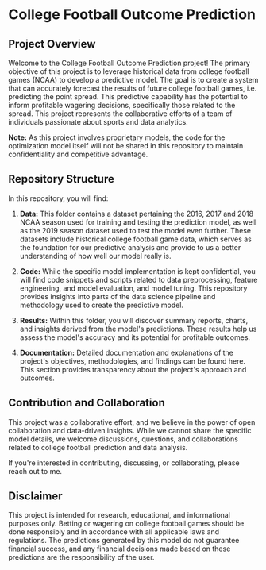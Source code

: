 # College Football Outcome Prediction

## Project Overview

Welcome to the College Football Outcome Prediction project! The primary objective of this project is to leverage historical data from college football games (NCAA) to develop a predictive model. The goal is to create a system that can accurately forecast the results of future college football games, i.e. predicting the point spread. This predictive capability has the potential to inform profitable wagering decisions, specifically those related to the spread. This project represents the collaborative efforts of a team of individuals passionate about sports and data analytics.

**Note:** As this project involves proprietary models, the code for the optimization model itself will not be shared in this repository to maintain confidentiality and competitive advantage.

## Repository Structure

In this repository, you will find:

1. **Data:** This folder contains a dataset pertaining the 2016, 2017 and 2018 NCAA season used for training and testing the prediction model, as well as the 2019 season dataset used to test the model even further. These datasets include historical college football game data, which serves as the foundation for our predictive analysis and provide to us a better understanding of how well our model really is.

2. **Code:** While the specific model implementation is kept confidential, you will find code snippets and scripts related to data preprocessing, feature engineering, and model evaluation, and model tuning. This repository provides insights into parts of the data science pipeline and methodology used to create the predictive model.

3. **Results:** Within this folder, you will discover summary reports, charts, and insights derived from the model's predictions. These results help us assess the model's accuracy and its potential for profitable outcomes.

4. **Documentation:** Detailed documentation and explanations of the project's objectives, methodologies, and findings can be found here. This section provides transparency about the project's approach and outcomes.


## Contribution and Collaboration

This project was a collaborative effort, and we believe in the power of open collaboration and data-driven insights. While we cannot share the specific model details, we welcome discussions, questions, and collaborations related to college football prediction and data analysis.

If you're interested in contributing, discussing, or collaborating, please reach out to me.

## Disclaimer

This project is intended for research, educational, and informational purposes only. Betting or wagering on college football games should be done responsibly and in accordance with all applicable laws and regulations. The predictions generated by this model do not guarantee financial success, and any financial decisions made based on these predictions are the responsibility of the user.

